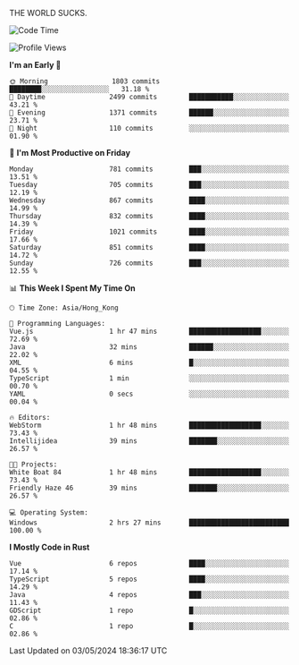 THE WORLD SUCKS.

<!--START_SECTION:waka-->
![Code Time](http://img.shields.io/badge/Code%20Time-170%20hrs%2049%20mins-blue)

![Profile Views](http://img.shields.io/badge/Profile%20Views-0-blue)

**I'm an Early 🐤** 

```text
🌞 Morning                1803 commits        ████████░░░░░░░░░░░░░░░░░   31.18 % 
🌆 Daytime                2499 commits        ███████████░░░░░░░░░░░░░░   43.21 % 
🌃 Evening                1371 commits        ██████░░░░░░░░░░░░░░░░░░░   23.71 % 
🌙 Night                  110 commits         ░░░░░░░░░░░░░░░░░░░░░░░░░   01.90 % 
```
📅 **I'm Most Productive on Friday** 

```text
Monday                   781 commits         ███░░░░░░░░░░░░░░░░░░░░░░   13.51 % 
Tuesday                  705 commits         ███░░░░░░░░░░░░░░░░░░░░░░   12.19 % 
Wednesday                867 commits         ████░░░░░░░░░░░░░░░░░░░░░   14.99 % 
Thursday                 832 commits         ████░░░░░░░░░░░░░░░░░░░░░   14.39 % 
Friday                   1021 commits        ████░░░░░░░░░░░░░░░░░░░░░   17.66 % 
Saturday                 851 commits         ████░░░░░░░░░░░░░░░░░░░░░   14.72 % 
Sunday                   726 commits         ███░░░░░░░░░░░░░░░░░░░░░░   12.55 % 
```


📊 **This Week I Spent My Time On** 

```text
🕑︎ Time Zone: Asia/Hong_Kong

💬 Programming Languages: 
Vue.js                   1 hr 47 mins        ██████████████████░░░░░░░   72.69 % 
Java                     32 mins             ██████░░░░░░░░░░░░░░░░░░░   22.02 % 
XML                      6 mins              █░░░░░░░░░░░░░░░░░░░░░░░░   04.55 % 
TypeScript               1 min               ░░░░░░░░░░░░░░░░░░░░░░░░░   00.70 % 
YAML                     0 secs              ░░░░░░░░░░░░░░░░░░░░░░░░░   00.04 % 

🔥 Editors: 
WebStorm                 1 hr 48 mins        ██████████████████░░░░░░░   73.43 % 
Intellijidea             39 mins             ███████░░░░░░░░░░░░░░░░░░   26.57 % 

🐱‍💻 Projects: 
White Boat 84            1 hr 48 mins        ██████████████████░░░░░░░   73.43 % 
Friendly Haze 46         39 mins             ███████░░░░░░░░░░░░░░░░░░   26.57 % 

💻 Operating System: 
Windows                  2 hrs 27 mins       █████████████████████████   100.00 % 
```

**I Mostly Code in Rust** 

```text
Vue                      6 repos             ████░░░░░░░░░░░░░░░░░░░░░   17.14 % 
TypeScript               5 repos             ████░░░░░░░░░░░░░░░░░░░░░   14.29 % 
Java                     4 repos             ███░░░░░░░░░░░░░░░░░░░░░░   11.43 % 
GDScript                 1 repo              █░░░░░░░░░░░░░░░░░░░░░░░░   02.86 % 
C                        1 repo              █░░░░░░░░░░░░░░░░░░░░░░░░   02.86 % 
```




 Last Updated on 03/05/2024 18:36:17 UTC
<!--END_SECTION:waka-->
